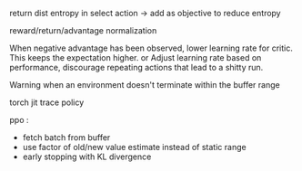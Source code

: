 
return dist entropy in select action -> add as objective to reduce entropy

reward/return/advantage normalization

When negative advantage has been observed, lower learning rate for critic. This keeps the expectation higher.
or
Adjust learning rate based on performance, discourage repeating actions that lead to a shitty run.

Warning when an environment doesn't terminate within the buffer range 

torch jit trace policy

ppo :
* fetch batch from buffer 
* use factor of old/new value estimate instead of static range
* early stopping with KL divergence